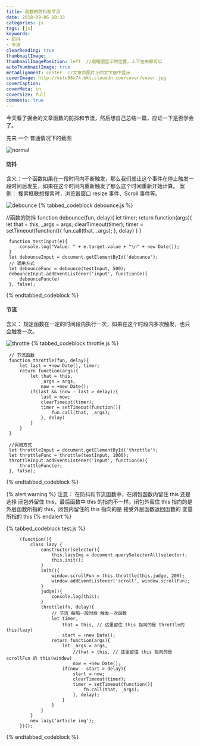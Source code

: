 ```yaml
---
title: 函数的防抖和节流
date: 2018-09-06 10:33
categories: js
tags: [js]
keywords:
- 防抖
- 节流
clearReading: true
thumbnailImage:
thumbnailImagePosition: left  //缩略图显示的位置，上下左右都可以
autoThumbnailImage: true
metaAlignment: center  //文章页图片上的文字居中显示
coverImage: http://ostu98x74.bkt.clouddn.com/cover/cover.jpg
coverCaption:
coverMeta: in
coverSize: full
comments: true
---
```

今天看了掘金的文章函数的防抖和节流，然后想自己总结一篇，应证一下是否学会了。
<!-- more -->
先来 一个 普通情况下的截图

![normal](http://ostu98x74.bkt.clouddn.com/js/normal.gif)
#### 防抖
含义：一个函数如果在一段时间内不断触发，那么我们就让这个事件在停止触发一段时间后发生，如果在这个时间内重新触发了那么这个时间重新开始计算。
案例： 搜索框联想搜索时，浏览器窗口 resize 事件、Scroll 事件等。

![debounce](http://ostu98x74.bkt.clouddn.com/js/debounce.gif)
{% tabbed_codeblock debounce.js   %}
<!-- tab js -->
//函数的防抖
     function debounce(fun, delay){
         let timer;
         return function(args){
             let that = this,
                 _args = args;
             clearTimeout(timer);
             timer = setTimeout(function(){
                 fun.call(that, _args);
             }, delay)
         }
     }
<!-- endtab -->
<!-- tab js -->
     function testInput(e){
         console.log("Value: " + e.target.value + "\n" + new Date());
     }
     let debounceInput = document.getElementById('debounce');
     // 调用方式
     let debounceFunc = debounce(testInput, 500);
     debounceInput.addEventListener('input', function(e){
         debounceFunc(e)
     }, false);
<!-- endtab -->
{% endtabbed_codeblock %}

#### 节流
含义： 规定函数在一定的时间段内执行一次，如果在这个时段内多次触发，也只会触发一次。

![throttle](http://ostu98x74.bkt.clouddn.com/js/throttle.gif)
{% tabbed_codeblock throttle.js  %}
<!-- tab js -->
     // 节流函数
     function throttle(fun, delay){
         let last = +new Date(), timer;
         return function(args){
             let that = this,
                 _args = args,
                 now = +new Date();
             if(last && (now - last > delay)){
                 last = now;
                 clearTimeout(timer);
                 timer = setTimeout(function(){
                     fun.call(that, _args);
                 }, delay)
             }
         }
     }
<!-- endtab -->
<!-- tab js -->
     //调用方式
     let throttleInput = document.getElementById('throttle');
     let throttleFunc = throttle(testInput, 1000);
     throttleInput.addEventListener('input', function(e){
         throttleFunc(e);
     }, false);
<!-- endtab -->
{% endtabbed_codeblock %}

{% alert  warning %}
注意： 在防抖和节流函数中，在闭包函数内留住 this 还是选择 闭包外留住 this，最后函数中 this 的指向不一样。闭包外留住 this 指向的是 外层函数所指的 this，闭包内留住的 this 指向的是 接受外层函数返回函数的 变量 所指的 this
{% endalert %}

{% tabbed_codeblock  test.js %}
<!-- tab js -->
         (function(){
             class lazy {
                 constructor(selector){
                     this.lazyImg = document.querySelectorAll(selector);
                     this.init();
                 }
                 init(){
                     window.scrollFun = this.throttle(this.judge, 200);
                     window.addEventListener('scroll', window.scrollFun);
                 }
                 judge(){
                     console.log(this);
                 }
                 throttle(fn, delay){
                     // 节流 每隔一段时后 触发一次函数
                     let timer,
                         that = this, // 这里留住 this 指向的是 throttle的 this(lazy)
                         start = +new Date();
                     return function(args){
                         let _args = args,
                             //that = this, // 这里留住 this 指向的是 scrollFun 的 this(window)
                             now = +new Date();
                         if(now - start > delay){
                             start = now;
                             clearTimeout(timer);
                             timer = setTimeout(function(){
                                 fn.call(that, _args);
                             }, delay);
                         }
                     }
                 }
             }
             new lazy('article img');
         })();
<!-- endtab -->
{% endtabbed_codeblock %}
